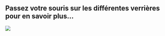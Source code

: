 ## Passez votre souris sur les différentes verrières pour en savoir plus...
![](//cdn.thinglink.me/api/image/761286349721436161/1024/10/scaletowidth#tl-761286349721436161;1043138249')